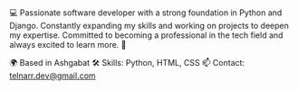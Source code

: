💻 Passionate software developer with a strong foundation in Python and Django. Constantly expanding my skills and working on projects to deepen my expertise. Committed to becoming a professional in the tech field and always excited to learn more. 🚀

🌍 Based in Ashgabat
🛠️ Skills: Python, HTML, CSS
📫 Contact: telnarr.dev@gmail.com

<!---
t-lnarr/t-lnarr is a ✨ special ✨ repository because its `README.md` (this file) appears on your GitHub profile.
You can click the Preview link to take a look at your changes.
--->
